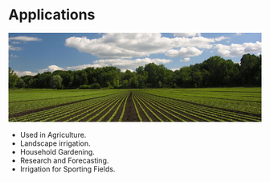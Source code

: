 # Applications

![MakeRun](https://github.com/ShamaTorgal/M2-EmbSys/blob/main/Project/7_Applications/img.jpg)  

* Used in Agriculture.
* Landscape irrigation.
* Household Gardening.
* Research and Forecasting.
* Irrigation for Sporting Fields.
